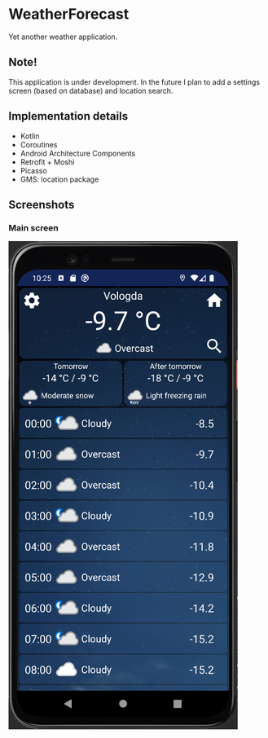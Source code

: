 # WeatherForecast
Yet another weather application.

## Note!
This application is under development.
In the future I plan to add a settings screen (based on database) and location search.

## Implementation details
* Kotlin
* Coroutines
* Android Architecture Components
* Retrofit + Moshi
* Picasso
* GMS: location package

## Screenshots
### Main screen
![index](screenshot.png)